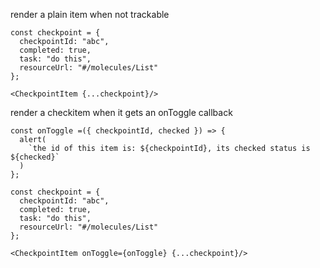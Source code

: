 render a plain item when not trackable

```react
const checkpoint = {
  checkpointId: "abc",
  completed: true,
  task: "do this",
  resourceUrl: "#/molecules/List"
};

<CheckpointItem {...checkpoint}/>
```

render a checkitem when it gets an onToggle callback

```react
const onToggle =({ checkpointId, checked }) => {
  alert(
    `the id of this item is: ${checkpointId}, its checked status is ${checked}`
  )
};

const checkpoint = {
  checkpointId: "abc",
  completed: true,
  task: "do this",
  resourceUrl: "#/molecules/List"
};

<CheckpointItem onToggle={onToggle} {...checkpoint}/>
```
